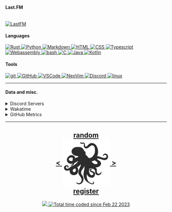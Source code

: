 <!---
h4rldev/h4rldev is a ✨ special ✨ repository because its `README.md` (this file) appears on your GitHub profile.
You can click the Preview link to take a look at your changes.
--->

<h4> Last.FM </h4>
    <br>
<a href="https://www.last.fm/user/h4rl3h">
    <img src="https://lastfm-recently-played.vercel.app/api?user=h4rl3h&count=1" alt="LastFM" />
</a>

<h4>Languages </h4>
<a href="https://www.rust-lang.org" target="_blank">
    <img src="https://skillicons.dev/icons?i=rust" alt="Rust" />
</a>
<a href="https://www.python.org" target="_blank">
    <img src="https://skillicons.dev/icons?i=py" alt="Python" />
</a>
<a href="https://en.wikipedia.org/wiki/Markdown" target="_blank">
    <img src="https://skillicons.dev/icons?i=md" alt="Markdown" />
</a>
<a href="https://developer.mozilla.org/en-US/docs/Web/HTML" target="_blank">
    <img src="https://skillicons.dev/icons?i=html" alt="HTML" />
</a>
<a href="https://developer.mozilla.org/en-US/docs/Web/CSS" target="_blank">
    <img src="https://skillicons.dev/icons?i=css" alt="CSS" />
</a>
<a href="https://www.typescriptlang.org" target="_blank">
    <img src="https://skillicons.dev/icons?i=ts" alt="Typescript" />
</a>
<a href="https://developer.mozilla.org/en-US/docs/WebAssembly" target="_blank">
    <img src="https://skillicons.dev/icons?i=wasm" alt="Webassembly" />
</a>
<a href="https://en.wikipedia.org/wiki/Bash_(Unix_shell)" target="_blank">
    <img src="https://skillicons.dev/icons?i=bash" alt="bash" />
</a>
<a href="https://en.wikipedia.org/wiki/C_(programming_language)" target="_blank">
    <img src="https://skillicons.dev/icons?i=c" alt="C" />
</a>
<a href="https://java.com" target="_blank">
    <img src="https://skillicons.dev/icons?i=java" alt="Java" />
</a>
<a href="https://kotlinlang.org" target="_blank">
    <img src="https://skillicons.dev/icons?i=kotlin" alt="Kotlin" />
</a>

<h4> Tools </h4>
<a href="https://git-scm.com" target="_blank">
    <img src="https://skillicons.dev/icons?i=git" alt="git" />
</a>
<a href="https://github.com/h4rldev" target="_blank">
    <img src="https://skillicons.dev/icons?i=github" alt="GitHub" />
</a>
<a href="https://github.com/microsoft/vscode" target="_blank">
    <img src="https://skillicons.dev/icons?i=vscode" alt="VSCode" />
</a>
<a href="https://neovim.io" target="_blank">
    <img src="https://skillicons.dev/icons?i=neovim" alt="NeoVim" />
</a>
<a href="https://discord.com/users/275689969601871882" target="_blank">
    <img src="https://skillicons.dev/icons?i=discord" alt="Discord" />
</a>
<a href="https://www.linuxfoundation.org" target="_blank">
    <img src="https://skillicons.dev/icons?i=linux" alt="linux" />
</a>
<hr>

<h4>Data and misc.</h4>
<details>
    <summary>Discord Servers</summary>
    <ul>
        <li>
            The Nagai Project Discord Server, the place to discuss the Nagai project and its related projects, Nagai is a Linux distribution that aims to be a lightweight, fast, and secure desktop environment, with it's own desktop environment. <br/ >
            <a href="https://discord.gg/je4RAnC9MF" target="_blank">
                Join the Nagai Project Discord Server here!
            </a>
        </li>
    </ul>
</details>
<details>
    <summary>Wakatime</summary>

<!--START_SECTION:waka-->

```txt
From: 21 February 2023 - To: 31 July 2025

Total Time: 841 hrs 10 mins

Rust                 214 hrs 54 mins >>>>>>===================   24.75 %
C                    189 hrs 29 mins >>>>>====================   21.83 %
Svelte               77 hrs 11 mins  >>=======================   08.89 %
Nix                  66 hrs 22 mins  >>=======================   07.64 %
Bash                 45 hrs 37 mins  >========================   05.26 %
HTML                 28 hrs 20 mins  >========================   03.26 %
Other                26 hrs 59 mins  >========================   03.11 %
Markdown             24 hrs 50 mins  >========================   02.86 %
Python               22 hrs 22 mins  >========================   02.58 %
CSS                  20 hrs 47 mins  >========================   02.40 %
Astro                16 hrs 26 mins  =========================   01.89 %
TOML                 13 hrs 33 mins  =========================   01.56 %
YAML                 12 hrs 57 mins  =========================   01.49 %
JSON                 12 hrs 15 mins  =========================   01.41 %
Makefile             9 hrs 52 mins   =========================   01.14 %
SCSS                 9 hrs 36 mins   =========================   01.11 %
JavaScript           7 hrs 49 mins   =========================   00.90 %
Java                 6 hrs 53 mins   =========================   00.79 %
TypeScript           6 hrs 49 mins   =========================   00.79 %
Odin                 6 hrs 6 mins    =========================   00.70 %
zserio               5 hrs 12 mins   =========================   00.60 %
Lua                  4 hrs 53 mins   =========================   00.56 %
Docker               4 hrs 32 mins   =========================   00.52 %
conf                 4 hrs 16 mins   =========================   00.49 %
sh                   3 hrs 38 mins   =========================   00.42 %
INI                  2 hrs 52 mins   =========================   00.33 %
gitignore            2 hrs 20 mins   =========================   00.27 %
Text                 2 hrs 15 mins   =========================   00.26 %
sshconfig            2 hrs 8 mins    =========================   00.25 %
Assembly             1 hr 48 mins    =========================   00.21 %
PowerShell           1 hr 33 mins    =========================   00.18 %
QML                  1 hr 13 mins    =========================   00.14 %
gitrebase            1 hr 11 mins    =========================   00.14 %
Git Config           57 mins         =========================   00.11 %
CMake                47 mins         =========================   00.09 %
Zig                  44 mins         =========================   00.09 %
Kotlin               39 mins         =========================   00.08 %
gitconfig            39 mins         =========================   00.08 %
SQL                  31 mins         =========================   00.06 %
GDScript3            30 mins         =========================   00.06 %
Java Properties      29 mins         =========================   00.06 %
Ezhil                28 mins         =========================   00.06 %
Objective-C          28 mins         =========================   00.06 %
XML                  26 mins         =========================   00.05 %
Meson                25 mins         =========================   00.05 %
Slint                24 mins         =========================   00.05 %
reg                  23 mins         =========================   00.05 %
desktop              22 mins         =========================   00.04 %
jsonc                21 mins         =========================   00.04 %
Desktop file         19 mins         =========================   00.04 %
Emacs Lisp           17 mins         =========================   00.03 %
systemd              14 mins         =========================   00.03 %
Batchfile            12 mins         =========================   00.02 %
TSConfig             11 mins         =========================   00.02 %
kdl                  10 mins         =========================   00.02 %
bat                  8 mins          =========================   00.02 %
Vue.js               7 mins          =========================   00.01 %
C++                  6 mins          =========================   00.01 %
udevrules            4 mins          =========================   00.01 %
fstab                2 mins          =========================   00.00 %
ActionScript 3       2 mins          =========================   00.00 %
Roff                 1 min           =========================   00.00 %
D                    1 min           =========================   00.00 %
ActionScript         1 min           =========================   00.00 %
fish                 1 min           =========================   00.00 %
zsh                  1 min           =========================   00.00 %
ca65 assembler       1 min           =========================   00.00 %
netrw                0 secs          =========================   00.00 %
PkgConfig            0 secs          =========================   00.00 %
Diff                 0 secs          =========================   00.00 %
Git                  0 secs          =========================   00.00 %
TSQL                 0 secs          =========================   00.00 %
JSON with Comments   0 secs          =========================   00.00 %
zip                  0 secs          =========================   00.00 %
qmldir               0 secs          =========================   00.00 %
Image (svg)          0 secs          =========================   00.00 %
CSV                  0 secs          =========================   00.00 %
Just                 0 secs          =========================   00.00 %
Cheetah              0 secs          =========================   00.00 %
pem                  0 secs          =========================   00.00 %
git ignore           0 secs          =========================   00.00 %
shell script         0 secs          =========================   00.00 %
image_nvim           0 secs          =========================   00.00 %
Image (png)          0 secs          =========================   00.00 %
Tcsh                 0 secs          =========================   00.00 %
```

<!--END_SECTION:waka-->

</details>

<details>
    <summary>GitHub Metrics</summary>
    <img src= "./github-metrics.svg">
</details>

<hr>

<h2 align="center">
    <a href=https://octo-ring.com/p/h4rldev/random>
           random
    </a>
    <br>
    <a href="https://octo-ring.com/p/h4rldev/prev">
        <
    </a>
    <a href="https://octo-ring.com/">
        <img align="center" src=".resources/octopus.svg" height="150px" />
    </a>
    <a href="https://octo-ring.com/p/h4rldev/next">
        >
    </a>
    <br>
    <a href="https://octo-ring.com/register">
           register
    </a>
</h2>
<p align="center">
  <a href="https://github.com/h4rldev">
    <img src="https://komarev.com/ghpvc/?username=h4rldev&color=blueviolet&style=flat-square" />
  <a href="https://wakatime.com/@a96ce7fe-c8df-4036-8791-65e6c7bbd3b1">
    <img src="https://wakatime.com/badge/user/a96ce7fe-c8df-4036-8791-65e6c7bbd3b1.svg?style=flat-square" alt="Total time coded since Feb 22 2023" />
  </a>
</p>
